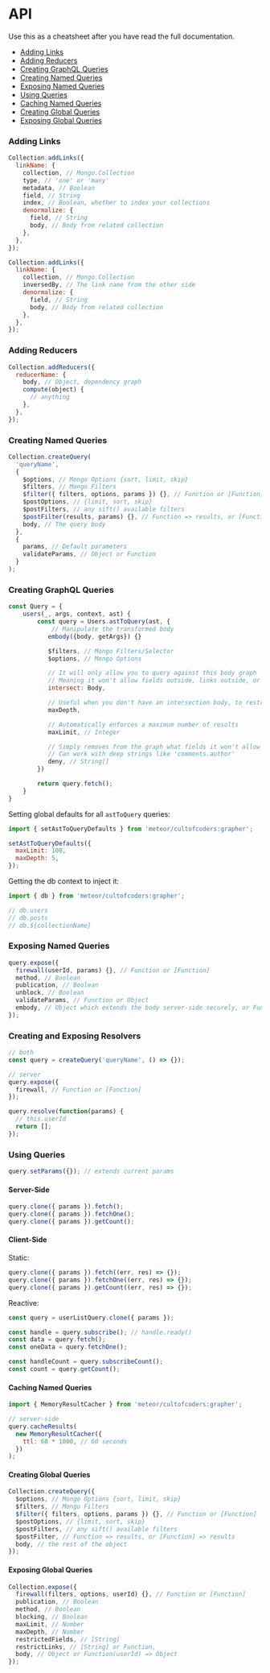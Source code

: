 # API

Use this as a cheatsheet after you have read the full documentation.

* [Adding Links](#adding-links)
* [Adding Reducers](#adding-reducers)
* [Creating GraphQL Queries](#creating-graphql-queries)
* [Creating Named Queries](#creating-named-queries)
* [Exposing Named Queries](#exposing-named-queries)
* [Using Queries](#using-queries)
* [Caching Named Queries](#caching-named-queries)
* [Creating Global Queries](#creating-global-queries)
* [Exposing Global Queries](#exposing-global-queries)

### Adding Links

```js
Collection.addLinks({
  linkName: {
    collection, // Mongo.Collection
    type, // 'one' or 'many'
    metadata, // Boolean
    field, // String
    index, // Boolean, whether to index your collections
    denormalize: {
      field, // String
      body, // Body from related collection
    },
  },
});

Collection.addLinks({
  linkName: {
    collection, // Mongo.Collection
    inversedBy, // The link name from the other side
    denormalize: {
      field, // String
      body, // Body from related collection
    },
  },
});
```

### Adding Reducers

```js
Collection.addReducers({
  reducerName: {
    body, // Object, dependency graph
    compute(object) {
      // anything
    },
  },
});
```

### Creating Named Queries

```js
Collection.createQuery(
  'queryName',
  {
    $options, // Mongo Options {sort, limit, skip}
    $filters, // Mongo Filters
    $filter({ filters, options, params }) {}, // Function or [Function]
    $postOptions, // {limit, sort, skip}
    $postFilters, // any sift() available filters
    $postFilter(results, params) {}, // Function => results, or [Function] => results
    body, // The query body
  },
  {
    params, // Default parameters
    validateParams, // Object or Function
  }
);
```

### Creating GraphQL Queries

```js
const Query = {
    users(_, args, context, ast) {
        const query = Users.astToQuery(ast, {
            // Manipulate the transformed body
           embody({body, getArgs}) {}

           $filters, // Mongo Filters/Selector
           $options, // Mongo Options

           // It will only allow you to query against this body graph
           // Meaning it won't allow fields outside, links outside, or deeper nested than the ones you specify
           intersect: Body,

           // Useful when you don't have an intersection body, to restrict the limit of depth, to avoid a nested GraphQL attack
           maxDepth,

           // Automatically enforces a maximum number of results
           maxLimit, // Integer

           // Simply removes from the graph what fields it won't allow
           // Can work with deep strings like 'comments.author'
           deny, // String[]
        })

        return query.fetch();
    }
}
```

Setting global defaults for all `astToQuery` queries:

```js
import { setAstToQueryDefaults } from 'meteor/cultofcoders:grapher';

setAstToQueryDefaults({
  maxLimit: 100,
  maxDepth: 5,
});
```

Getting the db context to inject it:

```js
import { db } from 'meteor/cultofcoders:grapher';

// db.users
// db.posts
// db.${collectionName}
```

### Exposing Named Queries

```js
query.expose({
  firewall(userId, params) {}, // Function or [Function]
  method, // Boolean
  publication, // Boolean
  unblock, // Boolean
  validateParams, // Function or Object
  embody, // Object which extends the body server-side securely, or Function(body, params)
});
```

### Creating and Exposing Resolvers

```js
// both
const query = createQuery('queryName', () => {});

// server
query.expose({
  firewall, // Function or [Function]
});

query.resolve(function(params) {
  // this.userId
  return [];
});
```

### Using Queries

```js
query.setParams({}); // extends current params
```

#### Server-Side

```js
query.clone({ params }).fetch();
query.clone({ params }).fetchOne();
query.clone({ params }).getCount();
```

#### Client-Side

Static:

```js
query.clone({ params }).fetch((err, res) => {});
query.clone({ params }).fetchOne((err, res) => {});
query.clone({ params }).getCount((err, res) => {});
```

Reactive:

```js
const query = userListQuery.clone({ params });

const handle = query.subscribe(); // handle.ready()
const data = query.fetch();
const oneData = query.fetchOne();

const handleCount = query.subscribeCount();
const count = query.getCount();
```

#### Caching Named Queries

```js
import { MemoryResultCacher } from 'meteor/cultofcoders:grapher';

// server-side
query.cacheResults(
  new MemoryResultCacher({
    ttl: 60 * 1000, // 60 seconds
  })
);
```

#### Creating Global Queries

```js
Collection.createQuery({
  $options, // Mongo Options {sort, limit, skip}
  $filters, // Mongo Filters
  $filter({ filters, options, params }) {}, // Function or [Function]
  $postOptions, // {limit, sort, skip}
  $postFilters, // any sift() available filters
  $postFilter, // Function => results, or [Function] => results
  body, // the rest of the object
});
```

#### Exposing Global Queries

```js
Collection.expose({
  firewall(filters, options, userId) {}, // Function or [Function]
  publication, // Boolean
  method, // Boolean
  blocking, // Boolean
  maxLimit, // Number
  maxDepth, // Number
  restrictedFields, // [String]
  restrictLinks, // [String] or Function,
  body, // Object or Function(userId) => Object
});
```
